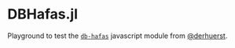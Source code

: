 # DBHafas.jl

Playground to test the [`db-hafas`](https://github.com/public-transport/db-hafas) javascript module from [@derhuerst](https://github.com/derhuerst).
